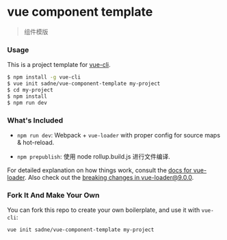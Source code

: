 # vue component template

> 组件模版

### Usage

This is a project template for [vue-cli](https://github.com/vuejs/vue-cli).

``` bash
$ npm install -g vue-cli
$ vue init sadne/vue-component-template my-project
$ cd my-project
$ npm install
$ npm run dev
```

### What's Included

- `npm run dev`: Webpack + `vue-loader` with proper config for source maps & hot-reload.

- `npm prepublish`: 使用 node rollup.build.js 进行文件编译.

For detailed explanation on how things work, consult the [docs for vue-loader](http://vuejs.github.io/vue-loader). Also check out the [breaking changes in vue-loader@9.0.0](https://github.com/vuejs/vue-loader/releases/tag/v9.0.0).

### Fork It And Make Your Own

You can fork this repo to create your own boilerplate, and use it with `vue-cli`:

``` bash
vue init sadne/vue-component-template my-project
```
